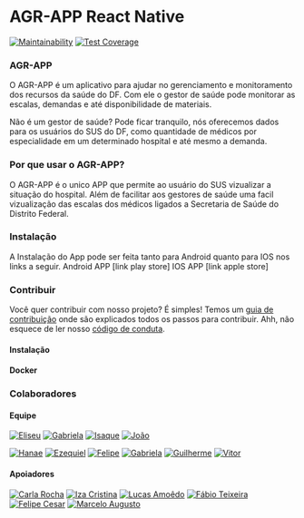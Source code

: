 # AGR-APP React Native
[![Maintainability](https://api.codeclimate.com/v1/badges/2446e950fda3550f98ca/maintainability)](https://codeclimate.com/github/fga-gpp-mds/agr-react-native/maintainability) [![Test Coverage](https://api.codeclimate.com/v1/badges/2446e950fda3550f98ca/test_coverage)](https://codeclimate.com/github/fga-gpp-mds/agr-react-native/test_coverage)
### AGR-APP
O AGR-APP é um aplicativo para ajudar no gerenciamento e monitoramento dos recursos da saúde do DF. Com ele o gestor de saúde pode monitorar as escalas, demandas e até disponibilidade de materiais.

Não é um gestor de saúde? Pode ficar tranquilo, nós oferecemos dados para os usuários do SUS do DF, como quantidade de médicos por especialidade em um determinado hospital e até mesmo a demanda.

### Por que usar o AGR-APP?
O AGR-APP é o unico APP que permite ao usuário do SUS vizualizar a situação do hospital. Além de facilitar aos gestores de saúde uma facil vizualização das escalas dos médicos ligados a Secretaria de Saúde do Distrito Federal.

### Instalação
A Instalação do App pode ser feita tanto para Android quanto para IOS nos links a seguir.
Android APP [link play store]
IOS APP [link apple store]

### Contribuir
Você quer contribuir com nosso projeto? É simples! Temos um [guia de contribuição](CONTRIBUTING.md) onde são explicados todos os passos para contribuir. Ahh, não esquece de ler nosso [código de conduta](CODE_OF_CONDUCT.md).

#### Instalação

#### Docker

### Colaboradores
#### Equipe

[![Eliseu](https://avatars2.githubusercontent.com/u/5272409?v=4&s=100)](https://github.com/eliseuegewarth)
[![Gabriela](https://avatars0.githubusercontent.com/u/15165117?s=100&v=4)](https://github.com/gag2502)
[![Isaque](https://avatars1.githubusercontent.com/u/17963713?v=4&s=100)](https://github.com/alvesisaque)
[![João](https://avatars3.githubusercontent.com/u/12779174?v=4&s=100)](https://github.com/egewarth)

[![Hanae](https://avatars1.githubusercontent.com/u/33128970?v=4&s=100)](https://github.com/BeatrizHanae)
[![Ezequiel](https://avatars2.githubusercontent.com/u/37127457?v=4&s=100)](https://github.com/EzequielDeOliveira)
[![Felipe](https://avatars3.githubusercontent.com/u/29442029?v=4&s=100)](https://github.com/fepas)
[![Gabriela](https://avatars2.githubusercontent.com/u/31254028?v=4&s=100)](https://github.com/gabibguedes)
[![Guilherme](https://avatars0.githubusercontent.com/u/30842015?v=4&s=100)](https://github.com/gdeusdara)
[![Vitor](https://avatars0.githubusercontent.com/u/36925258?v=4&s=100)](https://github.com/vitorl-s)

#### Apoiadores
[![Carla Rocha](https://avatars0.githubusercontent.com/u/5897389?s=100&v=4)](https://github.com/RochaCarla)
[![Iza Cristina](https://avatars2.githubusercontent.com/u/14032043?s=100&v=4)](https://github.com/izacristina)
[![Lucas Amoêdo](https://avatars0.githubusercontent.com/u/11811420?s=100&v=4)](https://github.com/LucasAmoedo)
[![Fábio Teixeira](https://avatars2.githubusercontent.com/u/4295523?s=100&v=4)](https://github.com/fabio1079)
[![Felipe Cesar](https://avatars2.githubusercontent.com/u/4176646?s=100&v=4)](https://github.com/fel-cesar)
[![Marcelo Augusto](https://avatars2.githubusercontent.com/u/18356890?s=100&v=4)](https://github.com/maugustoo)
